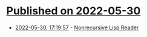 # [Published on 2022-05-30](index.md)

* [2022-05-30, 17:19:57](https://news.ycombinator.com/item?id=31561240) - [Nonrecursive Lisp Reader](https://github.com/emacs-mirror/emacs/commit/b903507b36c438653a02d7b6291e9744d5221e28)

